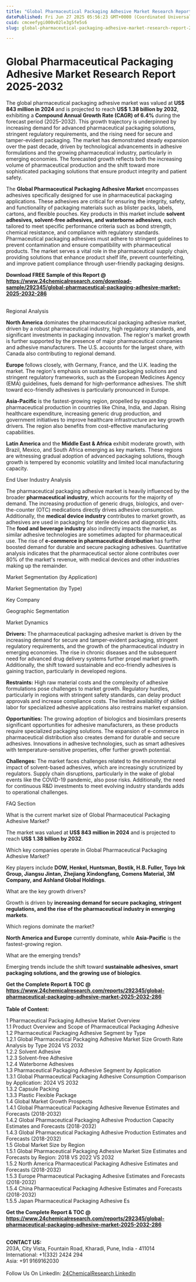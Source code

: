 ```yaml
---
title: "Global Pharmaceutical Packaging Adhesive Market Research Report 2025-2032"
datePublished: Fri Jun 27 2025 05:56:23 GMT+0000 (Coordinated Universal Time)
cuid: cmceefygi000v02le3g5fe5s6
slug: global-pharmaceutical-packaging-adhesive-market-research-report-2025-2032

---
```


# Global Pharmaceutical Packaging Adhesive Market Research Report 2025-2032

<p>The global pharmaceutical packaging adhesive market was valued at <strong>US$ 843 million in 2024</strong> and is projected to reach <strong>US$ 1.38 billion by 2032</strong>, exhibiting a <strong>Compound Annual Growth Rate (CAGR) of 6.4%</strong> during the forecast period (2025–2032). This growth trajectory is underpinned by increasing demand for advanced pharmaceutical packaging solutions, stringent regulatory requirements, and the rising need for secure and tamper-evident packaging. The market has demonstrated steady expansion over the past decade, driven by technological advancements in adhesive formulations and the growing pharmaceutical industry, particularly in emerging economies. The forecasted growth reflects both the increasing volume of pharmaceutical production and the shift toward more sophisticated packaging solutions that ensure product integrity and patient safety.</p><p>
</p><p>The <strong>Global Pharmaceutical Packaging Adhesive Market</strong> encompasses adhesives specifically designed for use in pharmaceutical packaging applications. These adhesives are critical for ensuring the integrity, safety, and functionality of packaging materials such as blister packs, labels, cartons, and flexible pouches. Key products in this market include <strong>solvent adhesives, solvent-free adhesives, and waterborne adhesives</strong>, each tailored to meet specific performance criteria such as bond strength, chemical resistance, and compliance with regulatory standards. Pharmaceutical packaging adhesives must adhere to stringent guidelines to prevent contamination and ensure compatibility with pharmaceutical products. The market serves a vital role in the pharmaceutical supply chain, providing solutions that enhance product shelf life, prevent counterfeiting, and improve patient compliance through user-friendly packaging designs.</p><div><b>Download FREE Sample of this Report @ 
            <a href="https://www.24chemicalresearch.com/download-sample/292345/global-pharmaceutical-packaging-adhesive-market-2025-2032-286">
            https://www.24chemicalresearch.com/download-sample/292345/global-pharmaceutical-packaging-adhesive-market-2025-2032-286</a></b></div><br><p>
Regional Analysis</p><p>
</p><p><strong>North America</strong> dominates the pharmaceutical packaging adhesive market, driven by a robust pharmaceutical industry, high regulatory standards, and significant investments in packaging innovation. The region's market growth is further supported by the presence of major pharmaceutical companies and adhesive manufacturers. The U.S. accounts for the largest share, with Canada also contributing to regional demand.</p><p>
</p><p><strong>Europe</strong> follows closely, with Germany, France, and the U.K. leading the market. The region's emphasis on sustainable packaging solutions and stringent regulatory frameworks, such as the European Medicines Agency (EMA) guidelines, fuels demand for high-performance adhesives. The shift toward eco-friendly adhesives is particularly pronounced in Europe.</p><p>
</p><p><strong>Asia-Pacific</strong> is the fastest-growing region, propelled by expanding pharmaceutical production in countries like China, India, and Japan. Rising healthcare expenditure, increasing generic drug production, and government initiatives to improve healthcare infrastructure are key growth drivers. The region also benefits from cost-effective manufacturing capabilities.</p><p>
</p><p><strong>Latin America</strong> and the <strong>Middle East &amp; Africa</strong> exhibit moderate growth, with Brazil, Mexico, and South Africa emerging as key markets. These regions are witnessing gradual adoption of advanced packaging solutions, though growth is tempered by economic volatility and limited local manufacturing capacity.</p><p>
End User Industry Analysis</p><p>
</p><p>The pharmaceutical packaging adhesive market is heavily influenced by the broader <strong>pharmaceutical industry</strong>, which accounts for the majority of demand. The increasing production of generic drugs, biologics, and over-the-counter (OTC) medications directly drives adhesive consumption. Additionally, the <strong>medical device industry</strong> contributes to market growth, as adhesives are used in packaging for sterile devices and diagnostic kits. The <strong>food and beverage industry</strong> also indirectly impacts the market, as similar adhesive technologies are sometimes adapted for pharmaceutical use. The rise of <strong>e-commerce in pharmaceutical distribution</strong> has further boosted demand for durable and secure packaging adhesives. Quantitative analysis indicates that the pharmaceutical sector alone contributes over 80% of the market's revenue, with medical devices and other industries making up the remainder.</p><p>
Market Segmentation (by Application)</p><p>
</p><p>
Market Segmentation (by Type)</p><p>
</p><p>
Key Company</p><p>
</p><p>
Geographic Segmentation</p><p>
</p><p>
Market Dynamics</p><p>
</p><p><strong>Drivers:</strong> The pharmaceutical packaging adhesive market is driven by the increasing demand for secure and tamper-evident packaging, stringent regulatory requirements, and the growth of the pharmaceutical industry in emerging economies. The rise in chronic diseases and the subsequent need for advanced drug delivery systems further propel market growth. Additionally, the shift toward sustainable and eco-friendly adhesives is gaining traction, particularly in developed regions.</p><p>
</p><p><strong>Restraints:</strong> High raw material costs and the complexity of adhesive formulations pose challenges to market growth. Regulatory hurdles, particularly in regions with stringent safety standards, can delay product approvals and increase compliance costs. The limited availability of skilled labor for specialized adhesive applications also restrains market expansion.</p><p>
</p><p><strong>Opportunities:</strong> The growing adoption of biologics and biosimilars presents significant opportunities for adhesive manufacturers, as these products require specialized packaging solutions. The expansion of e-commerce in pharmaceutical distribution also creates demand for durable and secure adhesives. Innovations in adhesive technologies, such as smart adhesives with temperature-sensitive properties, offer further growth potential.</p><p>
</p><p><strong>Challenges:</strong> The market faces challenges related to the environmental impact of solvent-based adhesives, which are increasingly scrutinized by regulators. Supply chain disruptions, particularly in the wake of global events like the COVID-19 pandemic, also pose risks. Additionally, the need for continuous R&amp;D investments to meet evolving industry standards adds to operational challenges.</p><p>
FAQ Section</p><p>
What is the current market size of Global Pharmaceutical Packaging Adhesive Market?</p><p>
</p><p>The market was valued at <strong>US$ 843 million in 2024</strong> and is projected to reach <strong>US$ 1.38 billion by 2032</strong>.</p><p>
Which key companies operate in Global Pharmaceutical Packaging Adhesive Market?</p><p>
</p><p>Key players include <strong>DOW, Henkel, Huntsman, Bostik, H.B. Fuller, Toyo Ink Group, Jiangsu Jintan, Zhejiang Xindongfang, Comens Material, 3M Company, and Ashland Global Holdings</strong>.</p><p>
What are the key growth drivers?</p><p>
</p><p>Growth is driven by <strong>increasing demand for secure packaging, stringent regulations, and the rise of the pharmaceutical industry in emerging markets</strong>.</p><p>
Which regions dominate the market?</p><p>
</p><p><strong>North America and Europe</strong> currently dominate, while <strong>Asia-Pacific</strong> is the fastest-growing region.</p><p>
What are the emerging trends?</p><p>
</p><p>Emerging trends include the shift toward <strong>sustainable adhesives, smart packaging solutions, and the growing use of biologics</strong>.</p>

<div><b>Get the Complete Report & TOC @ 
            <a href="https://www.24chemicalresearch.com/reports/292345/global-pharmaceutical-packaging-adhesive-market-2025-2032-286">
            https://www.24chemicalresearch.com/reports/292345/global-pharmaceutical-packaging-adhesive-market-2025-2032-286</a></b></div><br>
            <b>Table of Content:</b><p>1 Pharmaceutical Packaging Adhesive Market Overview<br />
    1.1 Product Overview and Scope of Pharmaceutical Packaging Adhesive<br />
    1.2 Pharmaceutical Packaging Adhesive Segment by Type<br />
        1.2.1 Global Pharmaceutical Packaging Adhesive Market Size Growth Rate Analysis by Type 2024 VS 2032<br />
        1.2.2 Solvent Adhesive<br />
        1.2.3 Solvent-free Adhesive<br />
        1.2.4 Waterborne Adhesives<br />
    1.3 Pharmaceutical Packaging Adhesive Segment by Application<br />
        1.3.1 Global Pharmaceutical Packaging Adhesive Consumption Comparison by Application: 2024 VS 2032<br />
        1.3.2 Capsule Packing<br />
        1.3.3 Plastic Flexible Package<br />
    1.4 Global Market Growth Prospects<br />
        1.4.1 Global Pharmaceutical Packaging Adhesive Revenue Estimates and Forecasts (2018-2032)<br />
        1.4.2 Global Pharmaceutical Packaging Adhesive Production Capacity Estimates and Forecasts (2018-2032)<br />
        1.4.3 Global Pharmaceutical Packaging Adhesive Production Estimates and Forecasts (2018-2032)<br />
    1.5 Global Market Size by Region<br />
        1.5.1 Global Pharmaceutical Packaging Adhesive Market Size Estimates and Forecasts by Region: 2018 VS 2022 VS 2032<br />
        1.5.2 North America Pharmaceutical Packaging Adhesive Estimates and Forecasts (2018-2032)<br />
        1.5.3 Europe Pharmaceutical Packaging Adhesive Estimates and Forecasts (2018-2032)<br />
        1.5.4 China Pharmaceutical Packaging Adhesive Estimates and Forecasts (2018-2032)<br />
        1.5.5 Japan Pharmaceutical Packaging Adhesive Es</p>

<div><b>Get the Complete Report & TOC @ 
            <a href="https://www.24chemicalresearch.com/reports/292345/global-pharmaceutical-packaging-adhesive-market-2025-2032-286">
            https://www.24chemicalresearch.com/reports/292345/global-pharmaceutical-packaging-adhesive-market-2025-2032-286</a></b></div><br>

<b>CONTACT US:</b><br>
            203A, City Vista, Fountain Road, Kharadi, Pune, India - 411014<br>
            International: +1(332) 2424 294<br>
            Asia: +91 9169162030 <br><br>
            Follow Us On LinkedIn: <a href="https://www.linkedin.com/company/24chemicalresearch/">24ChemicalResearch LinkedIn</a>